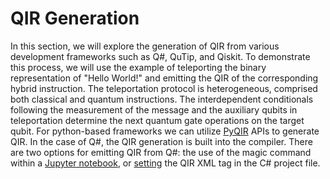 # QIR Generation
In this section, we will explore the generation of QIR from various development frameworks such as Q#, QuTip, and Qiskit. To demonstrate this process, we will use the example of teleporting the binary representation of "Hello World!" and emitting the QIR of the corresponding hybrid instruction. The teleportation protocol is heterogeneous, comprised both classical and quantum instructions. The interdependent conditionals following the measurement of the message and the auxiliary qubits in teleportation determine the next quantum gate operations on the target qubit.
For python-based frameworks we can utilize [PyQIR](https://github.com/qir-alliance/pyqir) APIs to generate QIR. In the case of Q#, the QIR generation is built into the compiler. There are two options for emitting QIR from Q#: the use of the magic command within a [Jupyter notebook](qir-book/tutorials/qir-emission/qsharp/in_jupyter/qsharp-magic.ipynb), or [setting](https://github.com/microsoft/qsharp-compiler/blob/main/examples/QIR/Emission/Emission.csproj) the QIR XML tag in the C# project file.